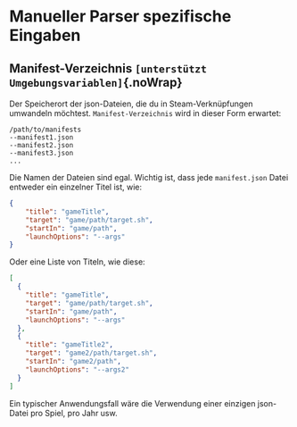 # Manueller Parser spezifische Eingaben

## Manifest-Verzeichnis `[unterstützt Umgebungsvariablen]`{.noWrap}

Der Speicherort der json-Dateien, die du in Steam-Verknüpfungen umwandeln möchtest. `Manifest-Verzeichnis` wird in dieser Form erwartet:

```
/path/to/manifests
--manifest1.json
--manifest2.json
--manifest3.json
...
```
Die Namen der Dateien sind egal. Wichtig ist, dass jede `manifest.json` Datei entweder ein einzelner Titel ist, wie:
```json
{
    "title": "gameTitle",
    "target": "game/path/target.sh",
    "startIn": "game/path",
    "launchOptions": "--args"
}
```
Oder eine Liste von Titeln, wie diese:
```json
[
  {
    "title": "gameTitle",
    "target": "game/path/target.sh",
    "startIn": "game/path",
    "launchOptions": "--args"
  },
  {
    "title": "gameTitle2",
    "target": "game2/path/target.sh",
    "startIn": "game2/path",
    "launchOptions": "--args2"
  }
]
```

Ein typischer Anwendungsfall wäre die Verwendung einer einzigen json-Datei pro Spiel, pro Jahr usw.
